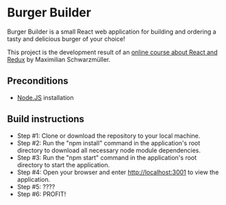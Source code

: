 # Burger Builder

Burger Builder is a small React web application for building and ordering a tasty and delicious burger of your choice!

This project is the development result of an [online course about React and Redux](https://www.udemy.com/react-the-complete-guide-incl-redux/) by Maximilian Schwarzmüller.

 ## Preconditions
 
 * [Node.JS](https://nodejs.org/en/download/) installation

 ## Build instructions
 
* Step #1: Clone or download the repository to your local machine.
* Step #2: Run the "npm install" command in the application's root directory to download all necessary node module dependencies. 
* Step #3: Run the "npm start" command in the application's root directory to start the application.
* Step #4: Open your browser and enter [http://localhost:3001](http://localhost:3001) to view the application.
* Step #5: ????
* Step #6: PROFIT!